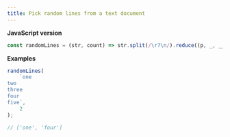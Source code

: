 ```yaml
---
title: Pick random lines from a text document
---
```


**JavaScript version**

```js
const randomLines = (str, count) => str.split(/\r?\n/).reduce((p, _, __, arr) => (p[0] < count ? [p[0] + 1, p[1].concat(arr.splice((Math.random() * arr.length) | 0, 1))] : p), [0, []])[1];
```

**Examples**

```js
randomLines(
    `one
two
three
four
five`,
    2
);

// ['one', 'four']
```
